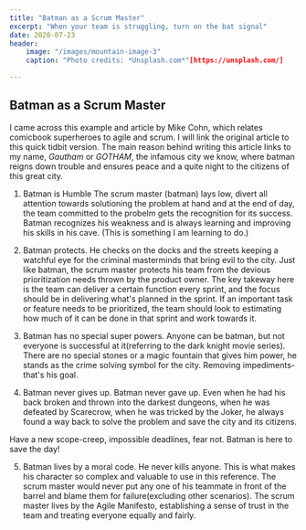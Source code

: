 ```yaml
---
title: "Batman as a Scrum Master"
excerpt: "When your team is struggling, turn on the bat signal"
date: 2020-07-23
header:
    image: "/images/mountain-image-3"
    caption: "Photo credits: *Unsplash.com*"[https://unsplash.com/]

---
```


## Batman as a Scrum Master

I came across this example and article by Mike Cohn, which relates comicbook superheroes to agile and scrum. I will link the original article to this quick tidbit version. The main reason behind writing this article links to my name, *Gautham* or *GOTHAM*, the infamous city we know, where batman reigns down trouble and ensures peace and a quite night to the citizens of this great city. 

1. Batman is Humble
The scrum master (batman) lays low, divert all attention towards solutioning the problem at hand and at the end of day, the team committed to the probelm gets the recognition for its success. Batman recognizes his weakness and is always learning and improving his skills in his cave. (This is something I am learning to do.)

2. Batman protects.
He checks on the docks and the streets keeping a watchful eye for the criminal masterminds that bring evil to the city. Just like batman, the scrum master protects his team from the devious prioritization needs thrown by the product owner. The key takeway here is the team can deliver a certain function every sprint, and the focus should be in delivering what's planned in the sprint. If an important task or feature needs to be prioritized, the team should look to estimating how much of it can be done in that sprint and work towards it.


3. Batman has no special super powers.
Anyone can be batman, but not everyone is successful at it(referring to the dark knight movie series). There are no special stones or a magic fountain that gives him power, he stands as the crime solving symbol for the city. Removing impediments-that's his goal.

4. Batman never gives up.
Batman never gave up. Even when he had his back broken and thrown into the darkest dungeons, when he was defeated by Scarecrow, when he was tricked by the Joker, he always found a way back to solve the problem and save the city and its citizens. 

Have a new scope-creep, impossible deadlines, fear not. Batman is here to save the day!

5. Batman lives by a moral code.
He never kills anyone. This is what makes his character so complex and valuable to use in this reference. The scrum master would never put any one of his teammate in front of the barrel and blame them for failure(excluding other scenarios). The scrum master lives by the Agile Manifesto, establishing a sense of trust in the team and treating everyone equally and fairly.


